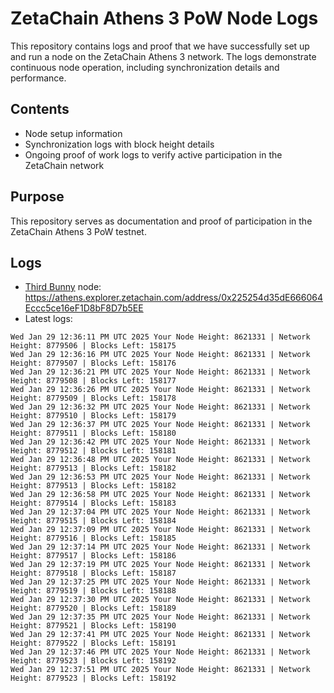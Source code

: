 # ZetaChain Athens 3 PoW Node Logs
This repository contains logs and proof that we have successfully set up and run a node on the ZetaChain Athens 3 network. The logs demonstrate continuous node operation, including synchronization details and performance.

## Contents
- Node setup information
- Synchronization logs with block height details
- Ongoing proof of work logs to verify active participation in the ZetaChain network

## Purpose
This repository serves as documentation and proof of participation in the ZetaChain Athens 3 PoW testnet.

## Logs

- [Third Bunny](https://thirdbunny.xyz/) node: https://athens.explorer.zetachain.com/address/0x225254d35dE666064Eccc5ce16eF1D8bF8D7b5EE
- Latest logs:
```
Wed Jan 29 12:36:11 PM UTC 2025 Your Node Height: 8621331 | Network Height: 8779506 | Blocks Left: 158175
Wed Jan 29 12:36:16 PM UTC 2025 Your Node Height: 8621331 | Network Height: 8779507 | Blocks Left: 158176
Wed Jan 29 12:36:21 PM UTC 2025 Your Node Height: 8621331 | Network Height: 8779508 | Blocks Left: 158177
Wed Jan 29 12:36:26 PM UTC 2025 Your Node Height: 8621331 | Network Height: 8779509 | Blocks Left: 158178
Wed Jan 29 12:36:32 PM UTC 2025 Your Node Height: 8621331 | Network Height: 8779510 | Blocks Left: 158179
Wed Jan 29 12:36:37 PM UTC 2025 Your Node Height: 8621331 | Network Height: 8779511 | Blocks Left: 158180
Wed Jan 29 12:36:42 PM UTC 2025 Your Node Height: 8621331 | Network Height: 8779512 | Blocks Left: 158181
Wed Jan 29 12:36:48 PM UTC 2025 Your Node Height: 8621331 | Network Height: 8779513 | Blocks Left: 158182
Wed Jan 29 12:36:53 PM UTC 2025 Your Node Height: 8621331 | Network Height: 8779513 | Blocks Left: 158182
Wed Jan 29 12:36:58 PM UTC 2025 Your Node Height: 8621331 | Network Height: 8779514 | Blocks Left: 158183
Wed Jan 29 12:37:04 PM UTC 2025 Your Node Height: 8621331 | Network Height: 8779515 | Blocks Left: 158184
Wed Jan 29 12:37:09 PM UTC 2025 Your Node Height: 8621331 | Network Height: 8779516 | Blocks Left: 158185
Wed Jan 29 12:37:14 PM UTC 2025 Your Node Height: 8621331 | Network Height: 8779517 | Blocks Left: 158186
Wed Jan 29 12:37:19 PM UTC 2025 Your Node Height: 8621331 | Network Height: 8779518 | Blocks Left: 158187
Wed Jan 29 12:37:25 PM UTC 2025 Your Node Height: 8621331 | Network Height: 8779519 | Blocks Left: 158188
Wed Jan 29 12:37:30 PM UTC 2025 Your Node Height: 8621331 | Network Height: 8779520 | Blocks Left: 158189
Wed Jan 29 12:37:35 PM UTC 2025 Your Node Height: 8621331 | Network Height: 8779521 | Blocks Left: 158190
Wed Jan 29 12:37:41 PM UTC 2025 Your Node Height: 8621331 | Network Height: 8779522 | Blocks Left: 158191
Wed Jan 29 12:37:46 PM UTC 2025 Your Node Height: 8621331 | Network Height: 8779523 | Blocks Left: 158192
Wed Jan 29 12:37:51 PM UTC 2025 Your Node Height: 8621331 | Network Height: 8779523 | Blocks Left: 158192
```
